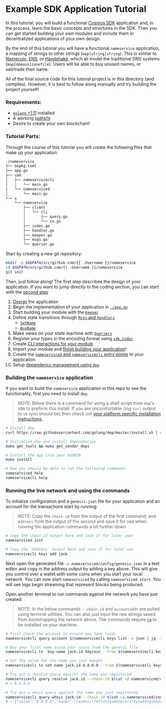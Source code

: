 # Example SDK Application Tutorial

In this tutorial, you will build a functional [Cosmos SDK](https://github.com/cosmos/cosmos-sdk/) application and, in the process, learn the basic concepts and structures in the SDK. Then you can get started building your own modules and include them in decentralized applications of your own design.

By the end of this tutorial you will have a functional `nameservice` application, a mapping of strings to other strings (`map[string]string`). This is similar to [Namecoin](https://namecoin.org/), [ENS](https://ens.domains/), or [Handshake](https://handshake.org/), which all model the traditional DNS systems (`map[domain]zonefile`). Users will be able to buy unused names, or sell/trade their name.

All of the final source code for this tutorial project is in this directory (and compiles). However, it is best to follow along manually and try building the project yourself!

### Requirements:

- [`golang` >1.11](https://golang.org/doc/install) installed
- A working [`$GOPATH`](https://github.com/golang/go/wiki/SettingGOPATH)
- Desire to create your own blockchain!

### Tutorial Parts:

Through the course of this tutorial you will create the following files that make up your application:

```bash
./nameservice
├── Gopkg.toml
├── app.go
├── cmd
│   ├── nameservicecli
│   │   └── main.go
│   └── nameserviced
│       └── main.go
└── x
    └── nameservice
        ├── client
        │   └── cli
        │       ├── query.go
        │       └── tx.go
        ├── codec.go
        ├── handler.go
        ├── keeper.go
        ├── msgs.go
        └── querier.go
```

Start by creating a new git repository:

```bash
mkdir -p $GOPATH/src/github.com/{{ .Username }}/nameservice
cd $GOPATH/src/github.com/{{ .Username }}/nameservice
git init
```

Then, just follow along! The first step describes the design of your application. If you want to jump directly to the coding section, you can start with the [second step](./tutorial/keeper.md)

1. [Design](./tutorial/app-design.md) the application
2. Begin the implementation of your application in [`./app.go`](./tutorial/app-init.md)
2. Start building your module with the [`Keeper`](./tutorial/keeper.md)
3. Define state transitions through [`Msgs` and `Handlers`](./tutorial/msgs-handlers.md)
    * [`SetName`](./tutorial/set-name.md)
    * [`BuyName`](./tutorial/buy-name.md)
4. Make views on your state machine with [`Queriers`](./tutorial/queriers.md)
5. Register your types in the encoding format using [`sdk.Codec`](./tutorial/codec.md)
6. Create [CLI interactions for your module](./tutorial/cli.md)
7. Import your module and [finish building your application](./tutorial/app-complete.md)!
8. Create the [`nameserviced` and `nameservicecli` entry points](./tutorial/entrypoint.md) to your application
9. Setup [dependency management using `dep`](./tutorial/dep.md)


### Building the `nameservice` application

If you want to build the `nameservice` application in this repo to see the functionality, first you need to install `dep`.

> _*NOTE*_: Below there is a command for using a shell script from `dep`'s site to preform this install. If you are uncomfortable `|`ing `curl` output to `sh` (you should be) then check out [your platform specific installation instructions](https://golang.github.io/dep/docs/installation.html).

```bash
# Install dep
curl https://raw.githubusercontent.com/golang/dep/master/install.sh | sh

# Initialize dep and install dependencies
make get_tools && make get_vendor_deps

# Install the app into your $GOBIN
make install

# Now you should be able to run the following commands:
nameserviced help
nameservicecli help
```

### Running the live network and using the commands

To initialize configuration and a `genesis.json` file for your application and an account for the transactions start by running:

> _*NOTE*_: Copy the `chain-id` from the output of the first command, and `Address` from the output of the second and save it for use when running the application commands a bit further down

```bash
# Copy the chain_id output here and save it for later user
nameserviced init

# Copy the `Address` output here and save it for later use
nameservicecli keys add jack
```

Next open the generated file `~/.nameserviced/config/genesis.json` in a text editor and copy in the address output by adding a key above. This will give you control over a wallet with some coins when you start your local network. You can now start `nameserviced` by calling `nameserviced start`. You will see logs begin streaming that represent blocks being produced.

Open another terminal to run commands against the network you have just created:

> _*NOTE*_: In the below commands `--chain-id` and `accountaddr` are pulled using terminal utilities. You can also just input the raw strings saved from bootstrapping the network above. The commands require [`jq`](https://stedolan.github.io/jq/download/) to be installed on your machine.

```bash
# First check the account to ensure you have funds
nameservicecli query account $(nameservicecli keys list -o json | jq -r .[0].address) --chain-id $(cat ~/.nameserviced/config/genesis.json | jq -r .chain_id)

# Buy your first name using your coins from the genesis file
nameservicecli tx  buy-name jack.id 5mycoin --from $(nameservicecli keys list -o json | jq -r .[0].address) --chain-id $(cat ~/.nameserviced/config/genesis.json | jq -r .chain_id)

# Set the value for the name you just bought
nameservicecli tx set-name jack.id 8.8.8.8 --from $(nameservicecli keys list -o json | jq -r .[0].address) --chain-id $(cat ~/.nameserviced/config/genesis.json | jq -r .chain_id)

# Try out a resolve query against the name you registered
nameservicecli query resolve jack.id --chain-id $(cat ~/.nameserviced/config/genesis.json | jq -r .chain_id)
# > 8.8.8.8

# Try out a whois query against the name you just registered
nameservicecli query whois jack.id --chain-id $(cat ~/.nameserviced/config/genesis.json | jq -r .chain_id)
# > {"value":"8.8.8.8","owner":"cosmos1l7k5tdt2qam0zecxrx78yuw447ga54dsmtpk2s","price":[{"denom":"mycoin","amount":"5"}]}
```
